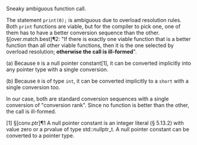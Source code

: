 Sneaky ambiguous function call.

The statement `print(0);` is ambiguous due to overload resolution rules. Both `print` functions are viable, but for the compiler to pick one, one of them has to have a better conversion sequence than the other. §[over.match.best]¶2:  "If there is exactly one viable function that is a better function than all other viable functions, then it is the one selected by overload resolution; **otherwise the call is ill-formed**".

(a) Because `0` is a null pointer constant[1], it can be converted implicitly into any pointer type with a single conversion.

(b) Because `0` is of type `int`, it can be converted implicitly to a `short` with a single conversion too.

In our case, both are standard conversion sequences with a single conversion of "conversion rank". Since no function is better than the other, the call is ill-formed.

[1] §[conv.ptr]¶1 A null pointer constant is an integer literal (§ 5.13.2) with value zero or a prvalue of type std::nullptr_t. A null pointer constant can be converted to a pointer type.